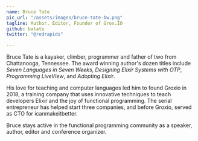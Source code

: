 ```yaml
---
name: Bruce Tate
pic_url: "/assets/images/bruce-tate-bw.png"
tagline: Author, Editor, Founder of Grox.IO
github: batate
twitter: "@redrapids"

---
```

Bruce Tate is a kayaker, climber, programmer and father of two from Chattanooga, Tennessee. The award winning author's dozen titles include *Seven Languages in Seven Weeks*, *Designing Elixir Systems with OTP*, *Programming LiveView*, and *Adopting Elixir*.

His love for teaching and computer languages led him to found Groxio in 2018, a training company that uses innovative techniques to teach developers Elixir and the joy of functional programming. The serial entrepreneur has helped start three companies, and before Groxio, served as CTO for icanmakeitbetter.

Bruce stays active in the functional programming community as a speaker, author, editor and conference organizer.